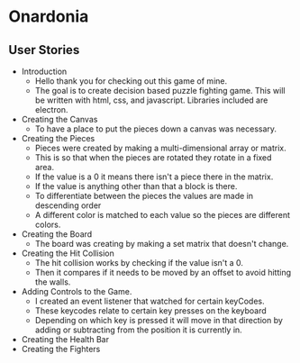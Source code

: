 # Onardonia

## User Stories
  * Introduction
    * Hello thank you for checking out this game of mine.
    * The goal is to create decision based puzzle fighting game.
      This will be written with html, css, and javascript.
      Libraries included are electron.
  * Creating the Canvas
    * To have a place to put the pieces down a canvas was necessary.
  * Creating the Pieces
    * Pieces were created by making a multi-dimensional array or matrix.
    * This is so that when the pieces are rotated they rotate in a fixed area.
    * If the value is a 0 it means there isn't a piece there in the matrix.
    * If the value is anything other than that a block is there.
    * To differentiate between the pieces the values are made in descending order
    * A different color is matched to each value so the pieces are different colors.
  * Creating the Board
    * The board was creating by making a set matrix that doesn't change.
  * Creating the Hit Collision
    * The hit collision works by checking if the value isn't a 0.
    * Then it compares if it needs to be moved by an offset to avoid hitting the walls.
  * Adding Controls to the Game.
    * I created an event listener that watched for certain keyCodes.
    * These keycodes relate to certain key presses on the keyboard
    * Depending on which key is pressed it will move in that direction by adding or subtracting from the position it is currently in.
  * Creating the Health Bar
  * Creating the Fighters

